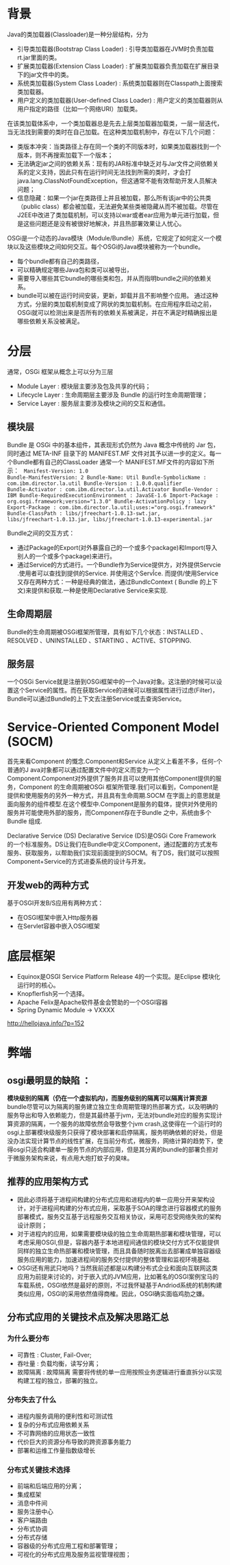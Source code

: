 # 背景
Java的类加载器(Classloader)是一种分层结构，分为
- 引导类加载器(Bootstrap Class Loader) : 引导类加载器在JVM时负责加载rt.jar里面的类。
- 扩展类加载器(Extension Class Loader) : 扩展类加载器负责加载在扩展目录下的jar文件中的类。
- 系统类加载器(System Class Loader) : 系统类加载器则在Classpath上面搜索类加载器。
- 用户定义的类加载器(User-defined Class Loader) : 用户定义的类加载器则从用户指定的路径（比如一个网络URI）加载类。

在该类加载体系中，一个类加载器总是先去上层类加载器加载类，一层一层迭代，当无法找到需要的类时在自己加载。在这种类加载机制中，存在以下几个问题：
- 类版本冲突：当类路径上存在同一个类的不同版本时，如果类加载器找到一个版本，则不再搜索加载下一个版本；
- 无法确定jar之间的依赖关系：现有的JAR标准中缺乏对与Jar文件之间依赖关系的定义支持，因此只有在运行时间无法找到所需的类时，才会打 java.lang.ClassNotFoundException，但这通常不能有效帮助开发人员解决问题；
- 信息隐藏：如果一个jar在类路径上并且被加载，那么所有该jar中的公共类（public class）都会被加载，无法避免某些类被隐藏从而不被加载。尽管在J2EE中改进了类加载机制，可以支持以war或者ear应用为单元进行加载，但是这些问题还是没有被很好地解决，并且热部署效果让人忧心。

OSGi是一个动态的Java模块（Module/Bundle）系统，它规定了如何定义一个模块以及这些模块之间如何交互。每个OSGi的Java模块被称为一个bundle。
- 每个bundle都有自己的类路径，
- 可以精确规定哪些Java包和类可以被导出，
- 需要导入哪些其它bundle的哪些类和包，并从而指明bundle之间的依赖关系。
- bundle可以被在运行时间安装，更新，卸载并且不影响整个应用。
通过这种方式，分层的类加载机制变成了网状的类加载机制。在应用程序启动之前，OSGi就可以检测出来是否所有的依赖关系被满足，并在不满足时精确报出是哪些依赖关系没被满足。

# 分层
通常，OSGi 框架从概念上可以分为三层 
- Module Layer : 模块层主要涉及包及共享的代码；
- Lifecycle Layer : 生命周期层主要涉及 Bundle 的运行时生命周期管理；
- Service Layer : 服务层主要涉及模块之间的交互和通信。

## 模块层
Bundle 是 OSGi 中的基本组件，其表现形式仍然为 Java 概念中传统的 Jar 包，同时通过 META-INF 目录下的 MANIFEST.MF 文件对其予以进一步的定义。每一个Bundle都有自己的ClassLoader
通常一个 MANIFEST.MF文件的内容如下所示：
<code>
Manifest-Version: 1.0
Bundle-ManifestVersion: 2
Bundle-Name: Util
Bundle-SymbolicName : com.ibm.director.la.util
Bundle-Version : 1.0.0.qualifier
Bundle-Activator : com.ibm.director.la.util.Activator
Bundle-Vendor : IBM
Bundle-RequiredExecutionEnvironment : JavaSE-1.6
Import-Package : org.osgi.framework;version="1.3.0"
Bundle-ActivationPolicy : lazy
Export-Package : com.ibm.director.la.util;uses:="org.osgi.framework"
Bundle-ClassPath : libs/jfreechart-1.0.13-swt.jar,
libs/jfreechart-1.0.13.jar,
libs/jfreechart-1.0.13-experimental.jar
</code>

Bundle之间的交互方式：
- 通过Package的Export(对外暴露自己的一个或多个package)和Import(导入别人的一个或多个package)来进行。
- 通过Service的方式进行。一个Bundle作为Service提供方，对外提供Servcie .使用者可以查找到提供的Service. 并使用这个ServÎce. 而提供/使用Service又存在两种方式：一种是经典的做法，通过BundlcContext ( Bundle 的上下文)来提供和获取.一种是使用Declarative Service来实现.

## 生命周期层
Bundle的生命周期被OSGi框架所管理，具有如下几个状态：INSTALLED 、RESOLVED 、UNINSTALLED 、STARTING 、ACTIVE、STOPPING.


## 服务层
一个OSGi Service就是注册到OSGi框架中的一个Java对象。这注册的时候可以设置这个Service的属性。而在获取Service的进候可以根据属性进行过虑(Filter)，Bundle可以通过Bundle的上下文去注册Service或去查询Service。

# Service-Oriented Component Model (SOCM)

首先来看Component 的慨念.Component和Service 从定义上看差不多，任何-个普通的J ava对象都可以通过配置文件中的定义而变为一个Component.Component对外提供了服务并且可以使用其他Component提供的服务，Component 的生命周期被OSGi 框架所管理.我们可以看到，Component是提供和使用服务的另外一种方式，并且具有生命周期.SOCM 在字面上的意思就是面向服务的组件模型.在这个模型中.Component是服务的载体，提供对外使用的服务并可能使用外部的服务，而Component存在于Bundle 之中，系统由多个Bundle 组成.

Declarative Service (DS)
Declarative Service (DS)是OSGi Core Framework 的一个标准服务。DS让我们在Bundle中定义Component，通过配置的方式发布服务、获取服务，以帮助我们实现前面提到的SOCM。有了DS，我们就可以按照Component+Service的方式进委系统的设计与开发。


## 开发web的两种方式
基于OSGI开发B/S应用有两种方式：
- 在OSGI框架中嵌入Http服务器
- 在Servlet容器中嵌入OSGI框架

# 底层框架
- Equinox是OSGI Service Platform Release 4的一个实现。是Eclipse 模块化运行时的核心。
- Knopflerfish另一个选择。
- Apache Felix是Apache软件基金会赞助的一个OSGI容器
- Spring Dynamic Module -> VXXXX

http://hellojava.info/?p=152

# 弊端
## osgi最明显的缺陷 ：
**模块级别的隔离（仍在一个虚拟机内)，而服务级别的隔离可以隔离计算资源**
bundle尽管可以为隔离的服务建立独立生命周期管理的热部署方式，以及明确的服务导出和导入依赖能力，但是其最终基于jvm，无法对bundle对应的服务实现计算资源的隔离，一个服务的故障依然会导致整个jvm crash,这使得在一个运行时的osgi上部署模块级服务只获得了模块部署和启停隔离，服务明确依赖的好处，但是没办法实现计算节点的线性扩展，在当前分布式，微服务，网络计算的趋势下，使得osgi只适合构建单一服务节点的内部应用，但是其分离的bundle的部署负担对于微服务架构来说，有点用大炮打蚊子的臭味。

## 推荐的应用架构方式

- 因此必须将基于进程间构建的分布式应用和进程内的单一应用分开来架构设计，对于进程间构建的分布式应用，采取基于SOA的理念进行容器模式的服务部署模式，服务交互基于远程服务交互相关协议，采用可忍受网络失败的架构设计原则；
- 对于进程内的应用，如果需要模块级的独立生命周期热部署和模块管理，可以考虑采用OSGI,但是，容器内基于本地进程间通信的模块交付方式不仅能提供同样的独立生命热部署和模块管理，而且具备随时脱离出去部署成单独容器级服务应用的能力，加速进程间的服务交付提供的整体管理和监视环境基础.
- OSGI还有用武只地吗？当然我前述都是以构建分布式企业和面向互联网这类应用为前提来讨论的，对于嵌入式的JVM应用，比如著名的OSGI案例宝马的车载系统，OSGI依然是最好的原则，不过我怀疑基于Andriod系统的机制构建类似应用，OSGI的采用依然值得商榷。因此，OSGI确实面临鸡肋之嫌。

## 分布式应用的关键技术点及解决思路汇总
### 为什么要分布 
- 可靠性 : Cluster, Fail-Over;
- 吞吐量 : 负载均衡，读写分离；
- 故障隔离 : 故障隔离
需要将传统的单一应用按照业务逻辑进行垂直拆分以实现构建工程的独立，部署的独立。

### 分布失去了什么 
- 进程内服务调用的便利性和可测试性
- 复杂的分布式应用依赖关系
- 不可靠网络的应用状态一致性
- 代价巨大的资源分布导致的跨资源事务能力
- 部署和运维工作量指数级增长

### 分布式关键技术选择 
- 前端和后端应用的分离；
- 集成框架
- 消息中件间
- 服务注册中心
- 客户端路由
- 分布式协调
- 分布式存储
- 容器级的分布式应用工程和部署管理；
- 可视化的分布式应用及服务监视管理视图；
